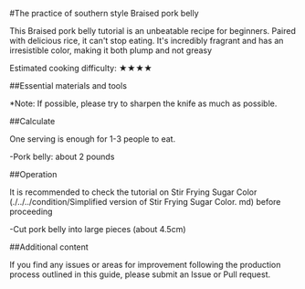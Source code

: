 #The practice of southern style Braised pork belly

This Braised pork belly tutorial is an unbeatable recipe for beginners. Paired with delicious rice, it can't stop eating. It's incredibly fragrant and has an irresistible color, making it both plump and not greasy

Estimated cooking difficulty: ★★★★

##Essential materials and tools

*Note: If possible, please try to sharpen the knife as much as possible.

##Calculate

One serving is enough for 1-3 people to eat.

-Pork belly: about 2 pounds

##Operation

It is recommended to check the tutorial on Stir Frying Sugar Color (./../../condition/Simplified version of Stir Frying Sugar Color. md) before proceeding

-Cut pork belly into large pieces (about 4.5cm)

##Additional content

If you find any issues or areas for improvement following the production process outlined in this guide, please submit an Issue or Pull request.